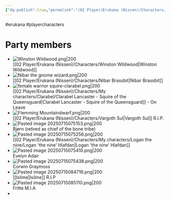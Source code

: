 ```yaml
---
{"dg-publish":true,"permalink":"/02 Player/Erukana (Nissen)/Characters/Erukana party characters/"}
---
```


#erukana #playercharacters 

# Party members


-  ![Winston Wildwood.png|200](/img/user/10%20Attachments/Winston%20Wildwood.png) <br>[[02 Player/Erukana (Nissen)/Characters/Winston Wildwood\|Winston Wildwood]]
-  ![Nibar the gnome wizard.png|200](/img/user/10%20Attachments/Nibar%20the%20gnome%20wizard.png) <br> [[02 Player/Erukana (Nissen)/Characters/Nibar Brassbit\|Nibar Brassbit]]
-  ![female warrior squire-clarabel.png|200](/img/user/10%20Attachments/female%20warrior%20squire-clarabel.png)<br>[[02 Player/Erukana (Nissen)/Characters/My characters/Clarabel/Clarabel Lancaster - Squire of the Queensguard\|Clarabel Lancaster - Squire of the Queensguard]] - On Leave
-  ![Flemming Mountaindwarf.png|200](/img/user/10%20Attachments/Flemming%20Mountaindwarf.png)<br>[[02 Player/Erukana (Nissen)/Characters/Vargoth Sul\|Vargoth Sul]] R.I.P.
- ![Pasted image 20250715075153.png|200](/img/user/10%20Attachments/Pasted%20image%2020250715075153.png)
<br>Bjørn (retired as chief of the bone tribe)
- ![Pasted image 20250715075256.png|200](/img/user/10%20Attachments/Pasted%20image%2020250715075256.png)<br> [[02 Player/Erukana (Nissen)/Characters/My characters/Logan the nine/Logan 'the nine' Hlafdan\|Logan 'the nine' Hlafdan]]
- ![Pasted image 20250715075410.png|200](/img/user/10%20Attachments/Pasted%20image%2020250715075410.png)<br>Evelyn Adair
- ![Pasted image 20250715075438.png|200](/img/user/10%20Attachments/Pasted%20image%2020250715075438.png)<br>Corwin Graymoss
- ![Pasted image 20250715084716.png|200](/img/user/10%20Attachments/Pasted%20image%2020250715084716.png)<br>[[Isilme\|Isilme]] R.I.P
- ![Pasted image 20250715085110.png|200](/img/user/10%20Attachments/Pasted%20image%2020250715085110.png)<br>Fritte  M.I.A
- 

